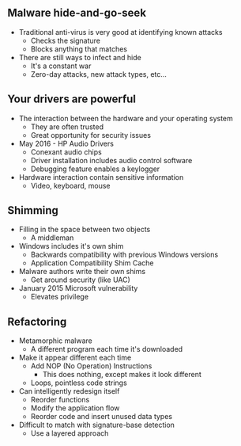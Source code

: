 ## Malware hide-and-go-seek
- Traditional anti-virus is very good at identifying known attacks
	- Checks the signature
	- Blocks anything that matches
- There are still ways to infect and hide
	- It's a constant war
	- Zero-day attacks, new attack types, etc...

## Your drivers are powerful
- The interaction between the hardware and your operating system
	- They are often trusted
	- Great opportunity for security issues
- May 2016 - HP Audio Drivers
	- Conexant audio chips
	- Driver installation includes audio control software
	- Debugging feature enables a keylogger
- Hardware interaction contain sensitive information
	- Video, keyboard, mouse

## Shimming
- Filling in the space between two objects
	- A middleman
- Windows includes it's own shim
	- Backwards compatibility with previous Windows versions
	- Application Compatibility Shim Cache
- Malware authors write their own shims
	- Get around security (like UAC)
- January 2015 Microsoft vulnerability
	- Elevates privilege

## Refactoring
- Metamorphic malware
	- A different program each time it's downloaded
- Make it appear different each time
	- Add NOP (No Operation) Instructions
		- This does nothing, except makes it look different
	- Loops, pointless code strings
- Can intelligently redesign itself
	- Reorder functions
	- Modify the application flow
	- Reorder code and insert unused data types
- Difficult to match with signature-base detection
	- Use a layered approach

